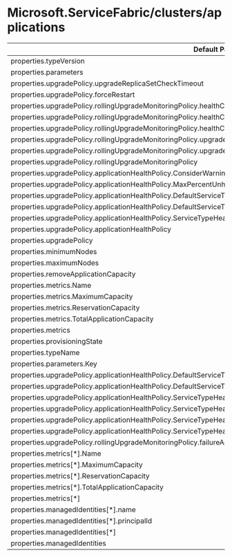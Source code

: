 # Microsoft.ServiceFabric/clusters/applications

| Default Path | Alias |
|---|---|
| properties.typeVersion | Microsoft.ServiceFabric/clusters/applications/typeVersion |
| properties.parameters | Microsoft.ServiceFabric/clusters/applications/parameters |
| properties.upgradePolicy.upgradeReplicaSetCheckTimeout | Microsoft.ServiceFabric/clusters/applications/upgradePolicy.upgradeReplicaSetCheckTimeout |
| properties.upgradePolicy.forceRestart | Microsoft.ServiceFabric/clusters/applications/upgradePolicy.forceRestart |
| properties.upgradePolicy.rollingUpgradeMonitoringPolicy.healthCheckWaitDuration | Microsoft.ServiceFabric/clusters/applications/upgradePolicy.rollingUpgradeMonitoringPolicy.healthCheckWaitDuration |
| properties.upgradePolicy.rollingUpgradeMonitoringPolicy.healthCheckStableDuration | Microsoft.ServiceFabric/clusters/applications/upgradePolicy.rollingUpgradeMonitoringPolicy.healthCheckStableDuration |
| properties.upgradePolicy.rollingUpgradeMonitoringPolicy.healthCheckRetryTimeout | Microsoft.ServiceFabric/clusters/applications/upgradePolicy.rollingUpgradeMonitoringPolicy.healthCheckRetryTimeout |
| properties.upgradePolicy.rollingUpgradeMonitoringPolicy.upgradeTimeout | Microsoft.ServiceFabric/clusters/applications/upgradePolicy.rollingUpgradeMonitoringPolicy.upgradeTimeout |
| properties.upgradePolicy.rollingUpgradeMonitoringPolicy.upgradeDomainTimeout | Microsoft.ServiceFabric/clusters/applications/upgradePolicy.rollingUpgradeMonitoringPolicy.upgradeDomainTimeout |
| properties.upgradePolicy.rollingUpgradeMonitoringPolicy | Microsoft.ServiceFabric/clusters/applications/upgradePolicy.rollingUpgradeMonitoringPolicy |
| properties.upgradePolicy.applicationHealthPolicy.ConsiderWarningAsError | Microsoft.ServiceFabric/clusters/applications/upgradePolicy.applicationHealthPolicy.ConsiderWarningAsError |
| properties.upgradePolicy.applicationHealthPolicy.MaxPercentUnhealthyDeployedApplications | Microsoft.ServiceFabric/clusters/applications/upgradePolicy.applicationHealthPolicy.MaxPercentUnhealthyDeployedApplications |
| properties.upgradePolicy.applicationHealthPolicy.DefaultServiceTypeHealthPolicy.maxPercentUnhealthyServices | Microsoft.ServiceFabric/clusters/applications/upgradePolicy.applicationHealthPolicy.DefaultServiceTypeHealthPolicy.maxPercentUnhealthyServices |
| properties.upgradePolicy.applicationHealthPolicy.DefaultServiceTypeHealthPolicy | Microsoft.ServiceFabric/clusters/applications/upgradePolicy.applicationHealthPolicy.DefaultServiceTypeHealthPolicy |
| properties.upgradePolicy.applicationHealthPolicy.ServiceTypeHealthPolicyMap | Microsoft.ServiceFabric/clusters/applications/upgradePolicy.applicationHealthPolicy.ServiceTypeHealthPolicyMap |
| properties.upgradePolicy.applicationHealthPolicy | Microsoft.ServiceFabric/clusters/applications/upgradePolicy.applicationHealthPolicy |
| properties.upgradePolicy | Microsoft.ServiceFabric/clusters/applications/upgradePolicy |
| properties.minimumNodes | Microsoft.ServiceFabric/clusters/applications/minimumNodes |
| properties.maximumNodes | Microsoft.ServiceFabric/clusters/applications/maximumNodes |
| properties.removeApplicationCapacity | Microsoft.ServiceFabric/clusters/applications/removeApplicationCapacity |
| properties.metrics.Name | Microsoft.ServiceFabric/clusters/applications/metrics.Name |
| properties.metrics.MaximumCapacity | Microsoft.ServiceFabric/clusters/applications/metrics.MaximumCapacity |
| properties.metrics.ReservationCapacity | Microsoft.ServiceFabric/clusters/applications/metrics.ReservationCapacity |
| properties.metrics.TotalApplicationCapacity | Microsoft.ServiceFabric/clusters/applications/metrics.TotalApplicationCapacity |
| properties.metrics | Microsoft.ServiceFabric/clusters/applications/metrics |
| properties.provisioningState | Microsoft.ServiceFabric/clusters/applications/provisioningState |
| properties.typeName | Microsoft.ServiceFabric/clusters/applications/typeName |
| properties.parameters.Key | Microsoft.ServiceFabric/clusters/applications/parameters.Key |
| properties.upgradePolicy.applicationHealthPolicy.DefaultServiceTypeHealthPolicy.maxPercentUnhealthyPartitionsPerService | Microsoft.ServiceFabric/clusters/applications/upgradePolicy.applicationHealthPolicy.DefaultServiceTypeHealthPolicy.MaxPercentUnhealthyPartitionsPerService |
| properties.upgradePolicy.applicationHealthPolicy.DefaultServiceTypeHealthPolicy.maxPercentUnhealthyReplicasPerPartition | Microsoft.ServiceFabric/clusters/applications/upgradePolicy.applicationHealthPolicy.DefaultServiceTypeHealthPolicy.MaxPercentUnhealthyReplicasPerPartition |
| properties.upgradePolicy.applicationHealthPolicy.ServiceTypeHealthPolicyMap.Key | Microsoft.ServiceFabric/clusters/applications/upgradePolicy.applicationHealthPolicy.ServiceTypeHealthPolicyMap.Key |
| properties.upgradePolicy.applicationHealthPolicy.ServiceTypeHealthPolicyMap.MaxPercentUnhealthyPartitionsPerService | Microsoft.ServiceFabric/clusters/applications/upgradePolicy.applicationHealthPolicy.ServiceTypeHealthPolicyMap.MaxPercentUnhealthyPartitionsPerService |
| properties.upgradePolicy.applicationHealthPolicy.ServiceTypeHealthPolicyMap.MaxPercentUnhealthyReplicasPerPartition | Microsoft.ServiceFabric/clusters/applications/upgradePolicy.applicationHealthPolicy.ServiceTypeHealthPolicyMap.MaxPercentUnhealthyReplicasPerPartition |
| properties.upgradePolicy.applicationHealthPolicy.ServiceTypeHealthPolicyMap.MaxPercentUnhealthyServices | Microsoft.ServiceFabric/clusters/applications/upgradePolicy.applicationHealthPolicy.ServiceTypeHealthPolicyMap.MaxPercentUnhealthyServices |
| properties.upgradePolicy.rollingUpgradeMonitoringPolicy.failureAction | Microsoft.ServiceFabric/clusters/applications/upgradePolicy.rollingUpgradeMonitoringPolicy.failureAction |
| properties.metrics[*].Name | Microsoft.ServiceFabric/clusters/applications/metrics[*].Name |
| properties.metrics[*].MaximumCapacity | Microsoft.ServiceFabric/clusters/applications/metrics[*].MaximumCapacity |
| properties.metrics[*].ReservationCapacity | Microsoft.ServiceFabric/clusters/applications/metrics[*].ReservationCapacity |
| properties.metrics[*].TotalApplicationCapacity | Microsoft.ServiceFabric/clusters/applications/metrics[*].TotalApplicationCapacity |
| properties.metrics[*] | Microsoft.ServiceFabric/clusters/applications/metrics[*] |
| properties.managedIdentities[*].name | Microsoft.ServiceFabric/clusters/applications/managedIdentities[*].name |
| properties.managedIdentities[*].principalId | Microsoft.ServiceFabric/clusters/applications/managedIdentities[*].principalId |
| properties.managedIdentities[*] | Microsoft.ServiceFabric/clusters/applications/managedIdentities[*] |
| properties.managedIdentities | Microsoft.ServiceFabric/clusters/applications/managedIdentities |

